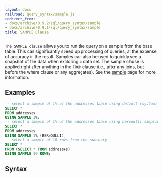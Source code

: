 ```yaml
---
layout: docu
railroad: query_syntax/sample.js
redirect_from:
- docs/archive/0.9.2/sql/query_syntax/sample
- docs/archive/0.9.1/sql/query_syntax/sample
title: SAMPLE Clause
---
```


`The SAMPLE clause` allows you to run the query on a sample from the base table. This can significantly speed up processing of queries, at the expense of accuracy in the result. Samples can also be used to quickly see a snapshot of the data when exploring a data set. The sample clause is applied right after anything in the `FROM` clause (i.e., after any joins, but before the where clause or any aggregates). See the [sample](../../sql/samples) page for more information.

## Examples

```sql
-- select a sample of 1% of the addresses table using default (system) sampling
SELECT *
FROM addresses
USING SAMPLE 1%;
-- select a sample of 1% of the addresses table using bernoulli sampling
SELECT *
FROM addresses
USING SAMPLE 1% (BERNOULLI);
-- select a sample of 10 rows from the subquery
SELECT *
FROM (SELECT * FROM addresses)
USING SAMPLE 10 ROWS;
```

## Syntax

<div id="rrdiagram"></div>